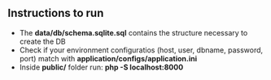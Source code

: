 ## Instructions to run

- The **data/db/schema.sqlite.sql** contains the structure necessary to create the DB
- Check if your environment configuratios (host, user, dbname, password, port) match with **application/configs/application.ini**
- Inside **public/** folder run: **php -S localhost:8000**

